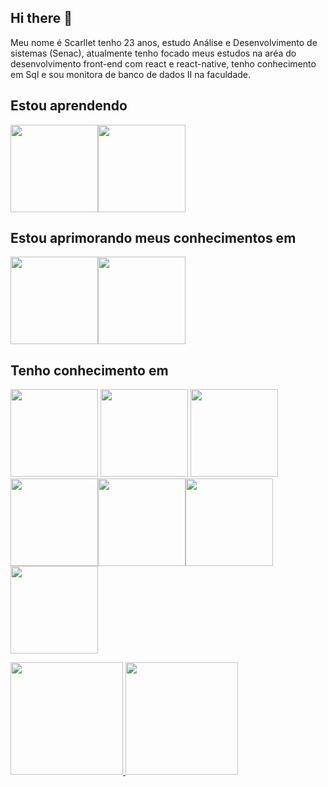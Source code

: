 ## Hi there 👋

Meu nome é Scarllet tenho 23 anos, estudo Análise e Desenvolvimento de sistemas (Senac), atualmente tenho focado meus estudos na aréa do desenvolvimento front-end  com react e react-native, tenho conhecimento em Sql e sou monitora de banco de dados II na faculdade.


## Estou aprendendo
 <img  height="140em" src="https://cdn.jsdelivr.net/gh/devicons/devicon/icons/python/python-original.svg" target="_blank" /><img height="140em" src="https://cdn.jsdelivr.net/gh/devicons/devicon/icons/nodejs/nodejs-original.svg" target="_blank"/>

## Estou aprimorando meus conhecimentos em
<img height="140em" src="https://cdn.jsdelivr.net/gh/devicons/devicon/icons/javascript/javascript-original.svg" target="_blank"/><img height="140em" src="https://cdn.jsdelivr.net/gh/devicons/devicon/icons/react/react-original.svg" target="_blank" />
          
   
## Tenho conhecimento em       
 <img height="140em" src="https://cdn.jsdelivr.net/gh/devicons/devicon/icons/mysql/mysql-original.svg"  target="_blank"/> <img height="140em" src="https://cdn.jsdelivr.net/gh/devicons/devicon/icons/postgresql/postgresql-original.svg"  target="_blank"/> <img height="140em" src="https://cdn.jsdelivr.net/gh/devicons/devicon/icons/html5/html5-original.svg" target="_blank" />
<img  height="140em" src="https://cdn.jsdelivr.net/gh/devicons/devicon/icons/css3/css3-original.svg" target="_blank"/><img  height="140em" src="https://cdn.jsdelivr.net/gh/devicons/devicon/icons/c/c-original.svg" target="_blank"/><img height="140em"
 src="https://cdn.jsdelivr.net/gh/devicons/devicon/icons/java/java-original.svg" target="_blank"/><img height="140em" src="https://cdn.jsdelivr.net/gh/devicons/devicon/icons/git/git-original.svg" target="_blank"/>



<div>
<a href="https://github.com/seu-usuário-aqui">
<img height="180em" src="https://github-readme-stats.vercel.app/api/top-langs/?username=seu-usuário-aqui&layout=compact&langs_count=7&theme=dracula"/>
<img height="180em" src="https://github-readme-stats.vercel.app/api?username=seu-usuário-aqui&show_icons=true&theme=dracula&include_all_commits=true&count_private=true"/>
</div>
          
          
          
          
          
          
          
          
